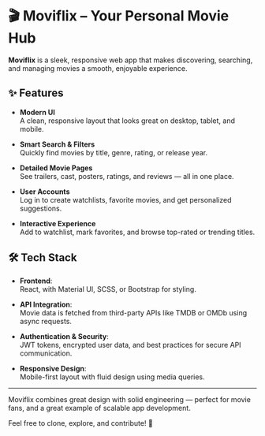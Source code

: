 # 🎬 Moviflix – Your Personal Movie Hub

**Moviflix** is a sleek, responsive web app that makes discovering, searching, and managing movies a smooth, enjoyable experience.

## ✨ Features

- **Modern UI**  
  A clean, responsive layout that looks great on desktop, tablet, and mobile.

- **Smart Search & Filters**  
  Quickly find movies by title, genre, rating, or release year.

- **Detailed Movie Pages**  
  See trailers, cast, posters, ratings, and reviews — all in one place.

- **User Accounts**  
  Log in to create watchlists, favorite movies, and get personalized suggestions.

- **Interactive Experience**  
  Add to watchlist, mark favorites, and browse top-rated or trending titles.

## 🛠 Tech Stack

- **Frontend**:  
  React, with Material UI, SCSS, or Bootstrap for styling.

- **API Integration**:  
  Movie data is fetched from third-party APIs like TMDB or OMDb using async requests.

- **Authentication & Security**:  
  JWT tokens, encrypted user data, and best practices for secure API communication.

- **Responsive Design**:  
  Mobile-first layout with fluid design using media queries.

---

Moviflix combines great design with solid engineering — perfect for movie fans, and a great example of scalable app development.

Feel free to clone, explore, and contribute! 🚀
